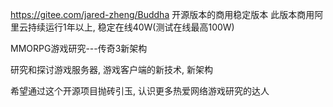 https://gitee.com/jared-zheng/Buddha 开源版本的商用稳定版本 此版本商用阿里云持续运行1年以上, 稳定在线40W(测试在线最高100W)

MMORPG游戏研究---传奇3新架构

研究和探讨游戏服务器, 游戏客户端的新技术, 新架构

希望通过这个开源项目抛砖引玉, 认识更多热爱网络游戏研究的达人
